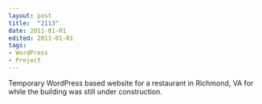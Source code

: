 ```yaml
---
layout: post
title:  "2113"
date: 2011-01-01
edited: 2011-01-01
tags:
- WordPress
- Project
---
```


Temporary WordPress based website for a restaurant in Richmond, VA for while the building was still under construction.
